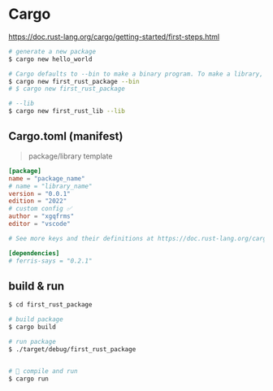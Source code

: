 # Cargo

https://doc.rust-lang.org/cargo/getting-started/first-steps.html

```sh
# generate a new package
$ cargo new hello_world

# Cargo defaults to --bin to make a binary program. To make a library, we would pass --lib, instead.
$ cargo new first_rust_package --bin
# $ cargo new first_rust_package

# --lib
$ cargo new first_rust_lib --lib

```

## Cargo.toml (manifest)

> package/library template

```toml
[package]
name = "package_name"
# name = "library_name"
version = "0.0.1"
edition = "2022"
# custom config ✅
author = "xgqfrms"
editor = "vscode"

# See more keys and their definitions at https://doc.rust-lang.org/cargo/reference/manifest.html

[dependencies]
# ferris-says = "0.2.1"


```


## build & run

```sh
$ cd first_rust_package 

# build package
$ cargo build

# run package
$ ./target/debug/first_rust_package


# 🚀 compile and run
$ cargo run

```
